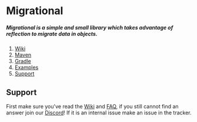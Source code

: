 # Migrational

##### Migrational is a simple and small library which takes advantage of reflection to migrate data in objects.

1. [Wiki](https://github.com/LemmoTresto/Migrational/wiki)
2. [Maven](https://github.com/LemmoTresto/Migrational/wiki#maven)
3. [Gradle](https://github.com/LemmoTresto/Migrational/wiki#gradle)
4. [Examples](https://github.com/LemmoTresto/Migrational/wiki#examples)
5. [Support](#support)



## Support

First make sure you've read the [Wiki](https://github.com/LemmoTresto/Migrational/wiki) and [FAQ](https://github.com/LemmoTresto/Migrational/wiki/Frequently-Asked-Questions), if you still cannot find an answer join our [Discord](https://lemmotresto.com/links/discord)!
If it is an internal issue make an issue in the tracker.